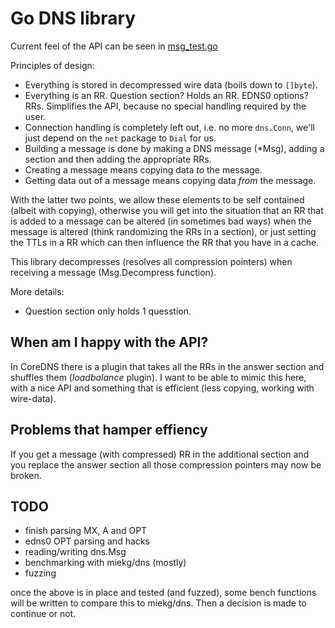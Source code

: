 # Go DNS library

Current feel of the API can be seen in [msg_test.go](https://github.com/miekg/dnsv2/blob/main/msg_test.go)

Principles of design:

- Everything is stored in decompressed wire data (boils down to `[]byte`).
- Everything is an RR. Question section? Holds an RR. EDNS0 options? RRs. Simplifies the API, because no
  special handling required by the user.
- Connection handling is completely left out, i.e. no more `dns.Conn`, we'll just depend on the `net` package
  to `Dial` for us.
- Building a message is done by making a DNS message (\*Msg), adding a section and then adding the appropriate RRs.
- Creating a message means copying data _to_ the message.
- Getting data out of a message means copying data _from_ the message.

With the latter two points, we allow these elements to be self contained (albeit with copying), otherwise you
will get into the situation that an RR that is added to a message can be altered (in sometimes bad ways) when
the message is altered (think randomizing the RRs in a section), or just setting the TTLs in a RR which can
then influence the RR that you have in a cache.

This library decompresses (resolves all compression pointers) when receiving a message (Msg.Decompress function).

More details:

- Question section only holds 1 quesstion.

## When am I happy with the API?

In CoreDNS there is a plugin that takes all the RRs in the answer section and shuffles them (_loadbalance_
plugin). I want to be able to mimic this here, with a nice API and something that is efficient (less copying,
working with wire-data).

## Problems that hamper effiency

If you get a message (with compressed) RR in the additional section and you replace the answer section all
those compression pointers may now be broken.

## TODO

- finish parsing MX, A and OPT
- edns0 OPT parsing and hacks
- reading/writing dns.Msg
- benchmarking with miekg/dns (mostly)
- fuzzing

once the above is in place and tested (and fuzzed), some bench functions will be written to compare this to
miekg/dns. Then a decision is made to continue or not.
